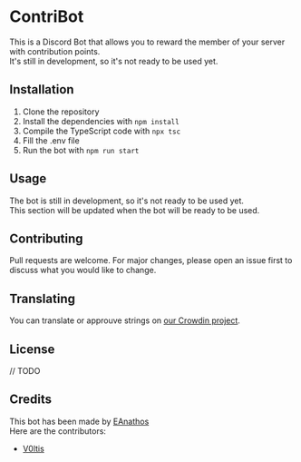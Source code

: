 # ContriBot

This is a Discord Bot that allows you to reward the member of your server with contribution points. </br>
It's still in development, so it's not ready to be used yet.

## Installation

1. Clone the repository
2. Install the dependencies with `npm install`
3. Compile the TypeScript code with `npx tsc`
4. Fill the .env file
5. Run the bot with `npm run start`
   
## Usage

The bot is still in development, so it's not ready to be used yet. </br>
This section will be updated when the bot will be ready to be used.

## Contributing

Pull requests are welcome. For major changes, please open an issue first to discuss what you would like to change.

## Translating

You can translate or approuve strings on [our Crowdin project](https://crowdin.com/project/contribot).

## License

// TODO

## Credits

This bot has been made by [EAnathos](https://github.com/EAnathos) </br>
Here are the contributors:
- [V0ltis](https://github.com/v0ltis)
